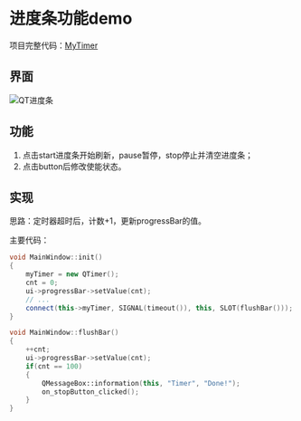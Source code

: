 # 进度条功能demo

项目完整代码：[MyTimer](https://github.com/ww1820/QtDemo/tree/main/MyTimer)

## 界面

![QT进度条](https://blog-1312962011.cos.ap-nanjing.myqcloud.com/imgs/20230530173351.png)

## 功能

1. 点击start进度条开始刷新，pause暂停，stop停止并清空进度条；
2. 点击button后修改使能状态。

## 实现

思路：定时器超时后，计数+1，更新progressBar的值。

主要代码：

```c++
void MainWindow::init()
{
    myTimer = new QTimer();
    cnt = 0;
    ui->progressBar->setValue(cnt);
    // ...
    connect(this->myTimer, SIGNAL(timeout()), this, SLOT(flushBar()));
}

void MainWindow::flushBar()
{
    ++cnt;
    ui->progressBar->setValue(cnt);
    if(cnt == 100)
    {
        QMessageBox::information(this, "Timer", "Done!");
        on_stopButton_clicked();
    }
}
```

